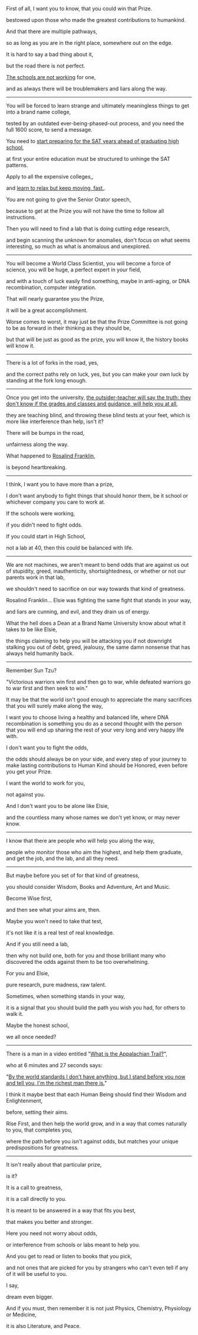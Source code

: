 First of all, I want you to know, that you could win that Prize.

bestowed upon those who made the greatest contributions to humankind.

And that there are multiple pathways,

so as long as you are in the right place, somewhere out on the edge.

It is hard to say a bad thing about it,

but the road there is not perfect.

[The schools are not working](https://www.youtube.com/watch?v=Ti9ZsP4wa0Q) for one,

and as always there will be troublemakers and liars along the way.

---

You will be forced to learn strange and ultimately meaningless things to get into a brand name college,

tested by an outdated ever-being-phased-out process, and you need the full 1600 score, to send a message.

You need to [start preparing for the SAT years ahead of graduating high school](https://www.youtube.com/watch?v=M2A0aOqVn3E),

at first your entire education must be structured to unhinge the SAT patterns.

Apply to all the expensive colleges,,

and [learn to relax but keep moving, fast.](https://www.youtube.com/watch?v=9aNp6bJCAhU).

You are not going to give the Senior Orator speech,

because to get at the Prize you will not have the time to follow all instructions.

Then you will need to find a lab that is doing cutting edge research,

and begin scanning the unknown for anomalies, don't focus on what seems interesting, so much as what is anomalous and unexplored.

---

You will become a World Class Scientist, you will become a force of science, you will be huge, a perfect expert in your field,

and with a touch of luck easily find something, maybe in anti-aging, or DNA recombination, computer integration.

That will nearly guarantee you the Prize,

it will be a great accomplishment.

Worse comes to worst, it may just be that the Prize Committee is not going to be as forward in their thinking as they should be,

but that will be just as good as the prize, you will know it, the history books will know it.

---

There is a lot of forks in the road, yes,

and the correct paths rely on luck, yes, but you can make your own luck by standing at the fork long enough.

---

Once you get into the university, [the outsider-teacher will say the truth: they don't know if the grades and classes and guidance, will help you at all](https://www.youtube.com/watch?v=jONxkm62aDI),

they are teaching blind, and throwing these blind tests at your feet, which is more like interference than help, isn't it?

There will be bumps in the road,

unfairness along the way.

What happened to [Rosalind Franklin](https://www.youtube.com/watch?v=BIP0lYrdirI),

is beyond heartbreaking.

---

I think, I want you to have more than a prize,

I don't want anybody to fight things that should honor them, be it school or whichever company you care to work at.

If the schools were working,

if you didn't need to fight odds.

If you could start in High School,

not a lab at 40, then this could be balanced with life.

---

We are not machines, we aren't meant to bend odds that are against us out of stupidity, greed, inauthenticity, shortsightedness, or whether or not our parents work in that lab,

we shouldn't need to sacrifice on our way towards that kind of greatness.

Rosalind Franklin... Elsie was fighting the same fight that stands in your way,

and liars are cunning, and evil, and they drain us of energy.

What the hell does a Dean at a Brand Name University know about what it takes to be like Elsie,

the things claiming to help you will be attacking you if not downright stalking you out of debt, greed, jealousy, the same damn nonsense that has always held humanity back.

---

Remember Sun Tzu?

"Victorious warriors win first and then go to war, while defeated warriors go to war first and then seek to win."

It may be that the world isn't good enough to appreciate the many sacrifices that you will surely make along the way,

I want you to choose living a healthy and balanced life, where DNA recombination is something you do as a second thought with the person that you will end up sharing the rest of your very long and very happy life with.

I don't want you to fight the odds,

the odds should always be on your side, and every step of your journey to make lasting contributions to Human Kind should be Honored, even before you get your Prize.

I want the world to work for you,

not against you.

And I don't want you to be alone like Elsie,

and the countless many whose names we don't yet know, or may never know.

---

I know that there are people who will help you along the way,

people who monitor those who aim the highest, and help them graduate, and get the job, and the lab, and all they need.

---

But maybe before you set of for that kind of greatness,

you should consider Wisdom, Books and Adventure, Art and Music.

Become Wise first,

and then see what your aims are, then.

Maybe you won't need to take that test,

it's not like it is a real test of real knowledge.

And if you still need a lab,

then why not build one, both for you and those brilliant many who discovered the odds against them to be too overwhelming.

For you and Elsie,

pure research, pure madness, raw talent.

Sometimes, when something stands in your way,

it is a signal that you should build the path you wish you had, for others to walk it.

Maybe the honest school,

we all once needed?

---

There is a man in a video entitled "[What is the Appalachian Trail?](https://www.youtube.com/watch?v=hPSvdKTEZug)",

who at 6 minutes and 27 seconds says:

"[By the world standards I don't have anything, but I stand before you now and tell you, I'm the richest man there is.](https://www.youtube.com/watch?v=hPSvdKTEZug\&t=380)"

I think it maybe best that each Human Being should find their Wisdom and Enlightenment,

before, setting their aims.

Rise First, and then help the world grow, and in a way that comes naturally to you, that completes you,

where the path before you isn't against odds, but matches your unique predispositions for greatness.

---

It isn't really about that particular prize,

is it?

It is a call to greatness,

it is a call directly to you.

It is meant to be answered in a way that fits you best,

that makes you better and stronger.

Here you need not worry about odds,

or interference from schools or labs meant to help you.

And you get to read or listen to books that you pick,

and not ones that are picked for you by strangers who can't even tell if any of it will be useful to you.

I say,

dream even bigger.

And if you must, then remember it is not just Physics, Chemistry, Physiology or Medicine,

it is also Literature, and Peace.
